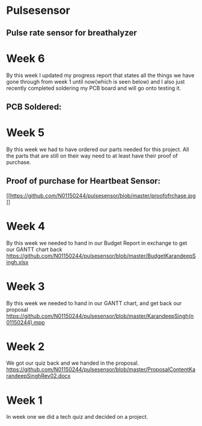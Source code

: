# Pulsesensor
## Pulse rate sensor for breathalyzer
# Week 6
By this week I updated my progress report that states all the things we have gone through from week 1 until now(which is seen below) and I also just recently completed soldering my PCB board and will go onto testing it.

## PCB Soldered:
# Week 5
By this week we had to have ordered our parts needed for this project. All the parts that are still on their way need to at least have their proof of purchase.

## Proof of purchase for Heartbeat Sensor:
[[https://github.com/N01150244/pulsesensor/blob/master/proofofrchase.jpg]]

# Week 4
By this week we needed to hand in our Budget Report in exchange to get our GANTT chart back
<https://github.com/N01150244/pulsesensor/blob/master/BudgetKarandeepSingh.xlsx>
# Week 3
By this week we needed to hand in our GANTT chart, and get back our proposal
<https://github.com/N01150244/pulsesensor/blob/master/KarandeepSingh(n01150244).mpp>

# Week 2
We got our quiz back and we handed in the proposal. 
<https://github.com/N01150244/pulsesensor/blob/master/ProposalContentKarandeepSinghRev02.docx>
# Week 1
In week one we did a tech quiz and decided on a project.
